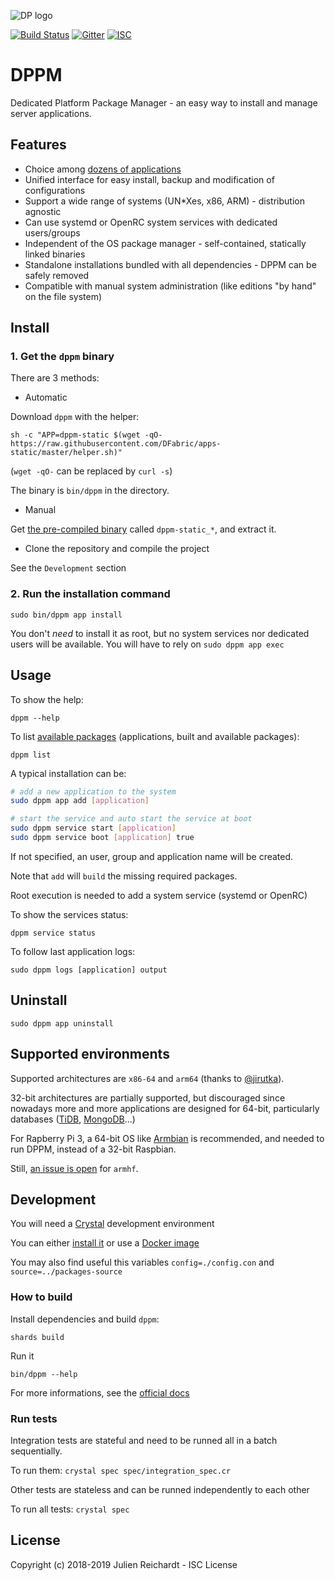 ![DP logo](https://avatars.githubusercontent.com/u/19499073)

[![Build Status](https://cloud.drone.io/api/badges/DFabric/dppm/status.svg)](https://cloud.drone.io/DFabric/dppm)
[![Gitter](https://img.shields.io/badge/chat-on_gitter-red.svg?style=flat-square)](https://gitter.im/DFabric/dppm)
[![ISC](https://img.shields.io/badge/License-ISC-blue.svg?style=flat-square)](https://en.wikipedia.org/wiki/ISC_license)

# DPPM

Dedicated Platform Package Manager - an easy way to install and manage server applications.

## Features

- Choice among [dozens of applications](https://github.com/DFabric/packages-source)
- Unified interface for easy install, backup and modification of configurations
- Support a wide range of systems (UN*Xes, x86, ARM) - distribution agnostic
- Can use systemd or OpenRC system services with dedicated users/groups
- Independent of the OS package manager - self-contained, statically linked binaries
- Standalone installations bundled with all dependencies - DPPM can be safely removed
- Compatible with manual system administration (like editions "by hand" on the file system)

## Install

### 1. Get the `dppm` binary

There are 3 methods:

- Automatic

Download `dppm` with the helper:

`sh -c "APP=dppm-static $(wget -qO- https://raw.githubusercontent.com/DFabric/apps-static/master/helper.sh)"`

(`wget -qO-` can be replaced by `curl -s`)

The binary is `bin/dppm` in the directory.

- Manual

Get [the pre-compiled binary](https://bintray.com/dfabric/apps-static/builds#files) called `dppm-static_*`, and extract it.

- Clone the repository and compile the project

See the `Development` section

### 2. Run the installation command

`sudo bin/dppm app install`

You don't *need* to install it as root, but no system services nor dedicated users will be available. You will have to rely on `sudo dppm app exec`

## Usage

To show the help:

`dppm --help`

To list [available packages](https://github.com/DFabric/package-sources) (applications, built and available packages):

`dppm list`

A typical installation can be:

```sh
# add a new application to the system
sudo dppm app add [application]

# start the service and auto start the service at boot
sudo dppm service start [application]
sudo dppm service boot [application] true
```

If not specified, an user, group and application name will be created.

Note that `add` will `build` the missing required packages.

Root execution is needed to add a system service (systemd or OpenRC)

To show the services status:

`dppm service status`

To follow last application logs:

`sudo dppm logs [application] output`

## Uninstall

`sudo dppm app uninstall`

## Supported environments

Supported architectures are `x86-64` and `arm64` (thanks to [@jirutka](https://github.com/jirutka)).

32-bit architectures are partially supported, but discouraged since nowadays more and more applications are designed for 64-bit, particularly databases ([TiDB](https://github.com/pingcap/tidb/issues/5224), [MongoDB](https://www.mongodb.com/blog/post/32-bit-limitations)...)

For Rapberry Pi 3, a 64-bit OS like [Armbian](https://www.armbian.com/) is recommended, and needed to run DPPM, instead of a 32-bit Raspbian.

Still, [an issue is open](https://github.com/crystal-lang/crystal/issues/5467) for `armhf`.

## Development

You will need a [Crystal](https://crystal-lang.org) development environment

You can either [install it](https://crystal-lang.org/docs/installation) or use a [Docker image](https://hub.docker.com/r/jrei/crystal-alpine)

You may also find useful this variables `config=./config.con` and `source=../packages-source`

### How to build

Install dependencies and build `dppm`:

`shards build`

Run it

`bin/dppm --help`

For more informations, see the [official docs](https://crystal-lang.org/docs/using_the_compiler/)

### Run tests

Integration tests are stateful and need to be runned all in a batch sequentially.

To run them: `crystal spec spec/integration_spec.cr`

Other tests are stateless and can be runned independently to each other

To run all tests: `crystal spec`

## License                                                                                                 

Copyright (c) 2018-2019 Julien Reichardt - ISC License
